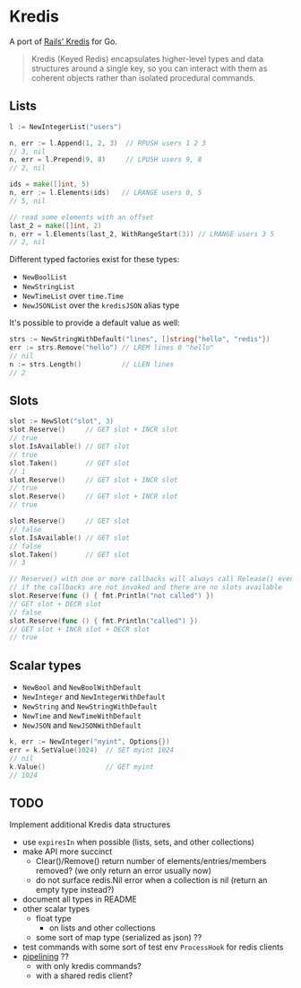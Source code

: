 # Kredis

A port of [Rails' Kredis](https://github.com/rails/kredis) for Go.

> Kredis (Keyed Redis) encapsulates higher-level types and data
structures around a single key, so you can interact with them as
coherent objects rather than isolated procedural commands.

## Lists

```go
l := NewIntegerList("users")

n, err := l.Append(1, 2, 3)  // RPUSH users 1 2 3
// 3, nil
n, err = l.Prepend(9, 8)     // LPUSH users 9, 8
// 2, nil

ids = make([]int, 5)
n, err := l.Elements(ids)   // LRANGE users 0, 5
// 5, nil

// read some elements with an offset
last_2 = make([]int, 2)
n, err = l.Elements(last_2, WithRangeStart(3)) // LRANGE users 3 5
// 2, nil
```

Different typed factories exist for these types:

- `NewBoolList`
- `NewStringList`
- `NewTimeList` over `time.Time`
- `NewJSONList` over the `kredisJSON` alias type

It's possible to provide a default value as well:

```go
strs := NewStringWithDefault("lines", []string{"hello", "redis"})
err := strs.Remove("hello") // LREM lines 0 "hello"
// nil
n := strs.Length()          // LLEN lines
// 2
```

## Slots

```go
slot := NewSlot("slot", 3)
slot.Reserve()     // GET slot + INCR slot
// true
slot.IsAvailable() // GET slot
// true
slot.Taken()       // GET slot
// 1
slot.Reserve()     // GET slot + INCR slot
// true
slot.Reserve()     // GET slot + INCR slot
// true

slot.Reserve()     // GET slot
// false
slot.IsAvailable() // GET slot
// false
slot.Taken()       // GET slot
// 3

// Reserve() with one or more callbacks will always call Release() even
// if the callbacks are not invoked and there are no slots available
slot.Reserve(func () { fmt.Println("not called") })
// GET slot + DECR slot
// false
slot.Reserve(func () { fmt.Println("called") })
// GET slot + INCR slot + DECR slot
// true
```

## Scalar types

- `NewBool` and `NewBoolWithDefault`
- `NewInteger` and `NewIntegerWithDefault`
- `NewString` and `NewStringWithDefault`
- `NewTime` and `NewTimeWithDefault`
- `NewJSON` and `NewJSONWithDefault`

```go
k, err := NewInteger("myint", Options{})
err = k.SetValue(1024)  // SET myint 1024
// nil
k.Value()               // GET myint
// 1024
```

## TODO

Implement additional Kredis data structures

- use `expiresIn` when possible (lists, sets, and other collections)
- make API more succinct
    - Clear()/Remove() return number of elements/entries/members
        removed? (we only return an error usually now)
    - do not surface redis.Nil error when a collection is nil (return an
        empty type instead?)
- document all types in README
- other scalar types
    - float type
        - on lists and other collections
    - some sort of map type (serialized as json) ??
- test commands with some sort of test env `ProcessHook` for redis
    clients
- [pipelining](https://redis.uptrace.dev/guide/go-redis-pipelines.html) ??
    - with only kredis commands?
    - with a shared redis client?
